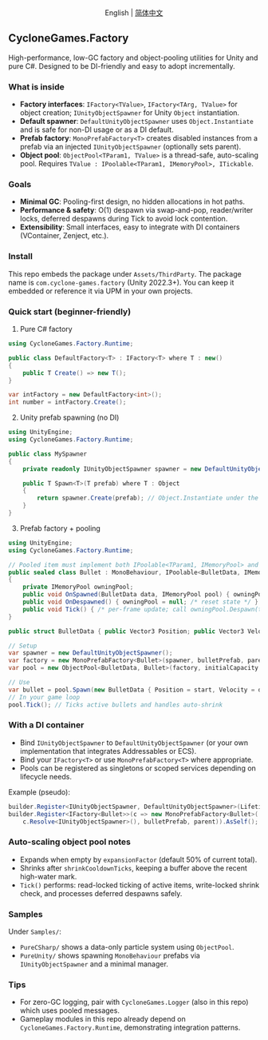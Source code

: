 <div align="center">English | <a href="./README.SCH.md">简体中文</a></div>

## CycloneGames.Factory

High-performance, low-GC factory and object-pooling utilities for Unity and pure C#. Designed to be DI-friendly and easy to adopt incrementally.

### What is inside
- **Factory interfaces**: `IFactory<TValue>`, `IFactory<TArg, TValue>` for object creation; `IUnityObjectSpawner` for Unity `Object` instantiation.
- **Default spawner**: `DefaultUnityObjectSpawner` uses `Object.Instantiate` and is safe for non-DI usage or as a DI default.
- **Prefab factory**: `MonoPrefabFactory<T>` creates disabled instances from a prefab via an injected `IUnityObjectSpawner` (optionally sets parent).
- **Object pool**: `ObjectPool<TParam1, TValue>` is a thread-safe, auto-scaling pool. Requires `TValue : IPoolable<TParam1, IMemoryPool>, ITickable`.

### Goals
- **Minimal GC**: Pooling-first design, no hidden allocations in hot paths.
- **Performance & safety**: O(1) despawn via swap-and-pop, reader/writer locks, deferred despawns during Tick to avoid lock contention.
- **Extensibility**: Small interfaces, easy to integrate with DI containers (VContainer, Zenject, etc.).

### Install
This repo embeds the package under `Assets/ThirdParty`. The package name is `com.cyclone-games.factory` (Unity 2022.3+). You can keep it embedded or reference it via UPM in your own projects.

### Quick start (beginner-friendly)

1) Pure C# factory
```csharp
using CycloneGames.Factory.Runtime;

public class DefaultFactory<T> : IFactory<T> where T : new()
{
    public T Create() => new T();
}

var intFactory = new DefaultFactory<int>();
int number = intFactory.Create();
```

2) Unity prefab spawning (no DI)
```csharp
using UnityEngine;
using CycloneGames.Factory.Runtime;

public class MySpawner
{
    private readonly IUnityObjectSpawner spawner = new DefaultUnityObjectSpawner();

    public T Spawn<T>(T prefab) where T : Object
    {
        return spawner.Create(prefab); // Object.Instantiate under the hood
    }
}
```

3) Prefab factory + pooling
```csharp
using UnityEngine;
using CycloneGames.Factory.Runtime;

// Pooled item must implement both IPoolable<TParam1, IMemoryPool> and ITickable
public sealed class Bullet : MonoBehaviour, IPoolable<BulletData, IMemoryPool>, ITickable
{
    private IMemoryPool owningPool;
    public void OnSpawned(BulletData data, IMemoryPool pool) { owningPool = pool; /* init state */ }
    public void OnDespawned() { owningPool = null; /* reset state */ }
    public void Tick() { /* per-frame update; call owningPool.Despawn(this) when done */ }
}

public struct BulletData { public Vector3 Position; public Vector3 Velocity; }

// Setup
var spawner = new DefaultUnityObjectSpawner();
var factory = new MonoPrefabFactory<Bullet>(spawner, bulletPrefab, parentTransform);
var pool = new ObjectPool<BulletData, Bullet>(factory, initialCapacity: 16);

// Use
var bullet = pool.Spawn(new BulletData { Position = start, Velocity = dir });
// In your game loop
pool.Tick(); // Ticks active bullets and handles auto-shrink
```

### With a DI container
- Bind `IUnityObjectSpawner` to `DefaultUnityObjectSpawner` (or your own implementation that integrates Addressables or ECS).
- Bind your `IFactory<T>` or use `MonoPrefabFactory<T>` where appropriate.
- Pools can be registered as singletons or scoped services depending on lifecycle needs.

Example (pseudo):
```csharp
builder.Register<IUnityObjectSpawner, DefaultUnityObjectSpawner>(Lifetime.Singleton);
builder.Register<IFactory<Bullet>>(c => new MonoPrefabFactory<Bullet>(
    c.Resolve<IUnityObjectSpawner>(), bulletPrefab, parent)).AsSelf();
```

### Auto-scaling object pool notes
- Expands when empty by `expansionFactor` (default 50% of current total).
- Shrinks after `shrinkCooldownTicks`, keeping a buffer above the recent high-water mark.
- `Tick()` performs: read-locked ticking of active items, write-locked shrink check, and processes deferred despawns safely.

### Samples
Under `Samples/`:
- `PureCSharp/` shows a data-only particle system using `ObjectPool`.
- `PureUnity/` shows spawning `MonoBehaviour` prefabs via `IUnityObjectSpawner` and a minimal manager.

### Tips
- For zero-GC logging, pair with `CycloneGames.Logger` (also in this repo) which uses pooled messages.
- Gameplay modules in this repo already depend on `CycloneGames.Factory.Runtime`, demonstrating integration patterns.